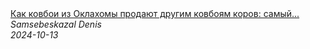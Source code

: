 <!--2024-10-13 05:04:03-->
<div class="yb">
  <a class="nodecor" href="/index.html?puteshestviya/kak_kovboi_iz_oklahomy_prodajut_drugim_kovboyam_korov_samyj_bolshoj_v_mire_aukcion_skota">
    <img class="preview" data-videoid="N9GWrJvSsRA" src="https://i3.ytimg.com/vi/N9GWrJvSsRA/hqdefault.jpg" align="middle" alt="">
  </a>
  <div class="inlbl text">
    <a class="nodecor" href="/index.html?puteshestviya/kak_kovboi_iz_oklahomy_prodajut_drugim_kovboyam_korov_samyj_bolshoj_v_mire_aukcion_skota">Как ковбои из Оклахомы продают другим ковбоям коров: самый...</a><br>
    <i class="smaller2">Samsebeskazal Denis</i><br>
    <i class="smaller3">2024-10-13</i>
  </div>
</div>
